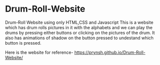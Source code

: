 # Drum-Roll-Website
Drum-Roll Website using only HTML,CSS and Javascript
This is a website which has drum rolls pictures in it with the alphabets and we can play the drums by pressing either buttons or clicking on the pictures of the drum.
It also has animations of shadow on the button pressed to undestand which button is pressed.


Here is the website for reference- https://prynsh.github.io/Drum-Roll-Website/
